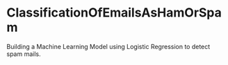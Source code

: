 # ClassificationOfEmailsAsHamOrSpam
Building a Machine Learning Model using Logistic Regression to detect spam mails. 
